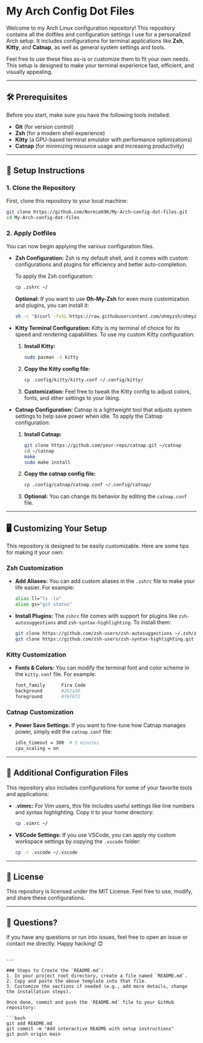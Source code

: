 # My Arch Config Dot Files

Welcome to my Arch Linux configuration repository! This repository contains all the dotfiles and configuration settings I use for a personalized Arch setup. It includes configurations for terminal applications like **Zsh**, **Kitty**, and **Catnap**, as well as general system settings and tools.

Feel free to use these files as-is or customize them to fit your own needs. This setup is designed to make your terminal experience fast, efficient, and visually appealing.

---

## 🛠️ Prerequisites

Before you start, make sure you have the following tools installed:

- **Git** (for version control)
- **Zsh** (for a modern shell experience)
- **Kitty** (a GPU-based terminal emulator with performance optimizations)
- **Catnap** (for minimizing resource usage and increasing productivity)

---

## 🚀 Setup Instructions

### 1. Clone the Repository

First, clone this repository to your local machine:

```bash
git clone https://github.com/Normie69K/My-Arch-config-dot-files.git
cd My-Arch-config-dot-files
```

### 2. Apply Dotfiles

You can now begin applying the various configuration files.

- **Zsh Configuration:** Zsh is my default shell, and it comes with custom configurations and plugins for efficiency and better auto-completion. 

  To apply the Zsh configuration:
  
  ```bash
  cp .zshrc ~/
  ```

  **Optional:** If you want to use **Oh-My-Zsh** for even more customization and plugins, you can install it:

  ```bash
  sh -c "$(curl -fsSL https://raw.githubusercontent.com/ohmyzsh/ohmyzsh/master/tools/install.sh)"
  ```

- **Kitty Terminal Configuration:** Kitty is my terminal of choice for its speed and rendering capabilities. To use my custom Kitty configuration:

  1. **Install Kitty:**
     ```bash
     sudo pacman -S kitty
     ```

  2. **Copy the Kitty config file:**
     ```bash
     cp .config/kitty/kitty.conf ~/.config/kitty/
     ```

  3. **Customization:** Feel free to tweak the Kitty config to adjust colors, fonts, and other settings to your liking.

- **Catnap Configuration:** Catnap is a lightweight tool that adjusts system settings to help save power when idle. To apply the Catnap configuration:

  1. **Install Catnap:**
     ```bash
     git clone https://github.com/your-repo/catnap.git ~/catnap
     cd ~/catnap
     make
     sudo make install
     ```

  2. **Copy the catnap config file:**
     ```bash
     cp .config/catnap/catnap.conf ~/.config/catnap/
     ```

  3. **Optional:** You can change its behavior by editing the `catnap.conf` file.

---

## 🖥️ Customizing Your Setup

This repository is designed to be easily customizable. Here are some tips for making it your own:

### Zsh Customization

- **Add Aliases:** You can add custom aliases in the `.zshrc` file to make your life easier. For example:
  ```bash
  alias ll="ls -la"
  alias gs="git status"
  ```

- **Install Plugins:** The `zshrc` file comes with support for plugins like `zsh-autosuggestions` and `zsh-syntax-highlighting`. To install them:
  ```bash
  git clone https://github.com/zsh-users/zsh-autosuggestions ~/.zsh/zsh-autosuggestions
  git clone https://github.com/zsh-users/zsh-syntax-highlighting.git ~/.zsh/zsh-syntax-highlighting
  ```

### Kitty Customization

- **Fonts & Colors:** You can modify the terminal font and color scheme in the `kitty.conf` file. For example:
  ```bash
  font_family      Fira Code
  background       #282a36
  foreground       #f8f8f2
  ```

### Catnap Customization

- **Power Save Settings:** If you want to fine-tune how Catnap manages power, simply edit the `catnap.conf` file:
  ```bash
  idle_timeout = 300  # 5 minutes
  cpu_scaling = on
  ```

---

## 🔧 Additional Configuration Files

This repository also includes configurations for some of your favorite tools and applications:

- **.vimrc:** For Vim users, this file includes useful settings like line numbers and syntax highlighting. Copy it to your home directory:
  ```bash
  cp .vimrc ~/
  ```

- **VSCode Settings:** If you use VSCode, you can apply my custom workspace settings by copying the `.vscode` folder:
  ```bash
  cp -r .vscode ~/.vscode
  ```

---

## 🌱 License

This repository is licensed under the MIT License. Feel free to use, modify, and share these configurations.

---

## 💬 Questions?

If you have any questions or run into issues, feel free to open an issue or contact me directly. Happy hacking! 😊
```

---

### Steps to Create the `README.md`:
1. In your project root directory, create a file named `README.md`.
2. Copy and paste the above template into that file.
3. Customize the sections if needed (e.g., add more details, change the installation steps).

Once done, commit and push the `README.md` file to your GitHub repository:

```bash
git add README.md
git commit -m "Add interactive README with setup instructions"
git push origin main
```


